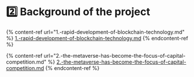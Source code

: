 # 2️⃣ Background of the project

{% content-ref url="1.-rapid-development-of-blockchain-technology.md" %}
[1.-rapid-development-of-blockchain-technology.md](1.-rapid-development-of-blockchain-technology.md)
{% endcontent-ref %}

{% content-ref url="2.-the-metaverse-has-become-the-focus-of-capital-competition.md" %}
[2.-the-metaverse-has-become-the-focus-of-capital-competition.md](2.-the-metaverse-has-become-the-focus-of-capital-competition.md)
{% endcontent-ref %}

